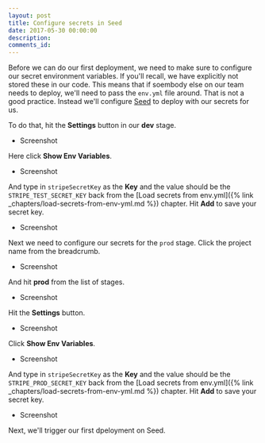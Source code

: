 ```yaml
---
layout: post
title: Configure secrets in Seed
date: 2017-05-30 00:00:00
description:
comments_id:
---
```


Before we can do our first deployment, we need to make sure to configure our secret environment variables. If you'll recall, we have explicitly not stored these in our code. This means that if soembody else on our team needs to deploy, we'll need to pass the `env.yml` file around. That is not a good practice. Instead we'll configure [Seed](https://seed.run) to deploy with our secrets for us.

To do that, hit the **Settings** button in our **dev** stage.

- Screenshot

Here click **Show Env Variables**.

- Screenshot

And type in `stripeSecretKey` as the **Key** and the value should be the `STRIPE_TEST_SECRET_KEY` back from the [Load secrets from env.yml]({% link _chapters/load-secrets-from-env-yml.md %}) chapter. Hit **Add** to save your secret key.

- Screenshot

Next we need to configure our secrets for the `prod` stage. Click the project name from the breadcrumb.

- Screenshot

And hit **prod** from the list of stages.

- Screenshot

Hit the **Settings** button.

- Screenshot

Click **Show Env Variables**.

- Screenshot

And type in `stripeSecretKey` as the **Key** and the value should be the `STRIPE_PROD_SECRET_KEY` back from the [Load secrets from env.yml]({% link _chapters/load-secrets-from-env-yml.md %}) chapter. Hit **Add** to save your secret key.

- Screenshot

Next, we'll trigger our first dpeloyment on Seed.

